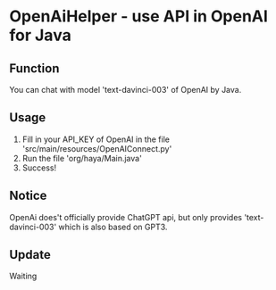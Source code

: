 # OpenAiHelper - use API in OpenAI for Java
## Function
You can chat with model 'text-davinci-003' of OpenAI by Java.
## Usage
1. Fill in your API_KEY of OpenAI in the file 'src/main/resources/OpenAIConnect.py'
2. Run the file 'org/haya/Main.java'
3. Success!
## Notice
OpenAi does't officially provide ChatGPT api, but only provides 'text-davinci-003' which is also based on GPT3.
## Update
Waiting